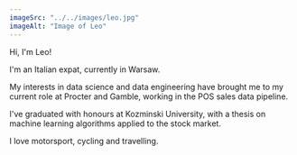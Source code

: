 ```yaml
---
imageSrc: "../../images/leo.jpg"
imageAlt: "Image of Leo"
---
```


Hi, I'm Leo!

I'm an Italian expat, currently in Warsaw. 

My interests in data science and data engineering have brought me to my current role at Procter and Gamble, working in the POS sales data pipeline. 

I've graduated with honours at Kozminski University, with a thesis on machine learning algorithms applied to the stock market.

I love motorsport, cycling and travelling. 
